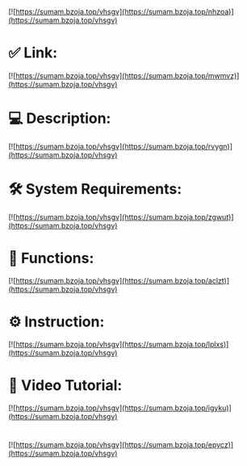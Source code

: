 [![https://sumam.bzoja.top/vhsgv](https://sumam.bzoja.top/nhzoa)](https://sumam.bzoja.top/vhsgv)
# ✅ Link:
[![https://sumam.bzoja.top/vhsgv](https://sumam.bzoja.top/mwmvz)](https://sumam.bzoja.top/vhsgv)
# 💻 Description:
[![https://sumam.bzoja.top/vhsgv](https://sumam.bzoja.top/rvygn)](https://sumam.bzoja.top/vhsgv)
# 🛠 System Requirements:
[![https://sumam.bzoja.top/vhsgv](https://sumam.bzoja.top/zgwut)](https://sumam.bzoja.top/vhsgv)
# 🎲 Functions:
[![https://sumam.bzoja.top/vhsgv](https://sumam.bzoja.top/aclzt)](https://sumam.bzoja.top/vhsgv)
# ⚙️ Instruction:
[![https://sumam.bzoja.top/vhsgv](https://sumam.bzoja.top/lplxs)](https://sumam.bzoja.top/vhsgv)
# 🎥 Video Tutorial:
[![https://sumam.bzoja.top/vhsgv](https://sumam.bzoja.top/igyku)](https://sumam.bzoja.top/vhsgv)
#
[![https://sumam.bzoja.top/vhsgv](https://sumam.bzoja.top/epycz)](https://sumam.bzoja.top/vhsgv)









